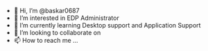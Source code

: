 - 👋 Hi, I’m @baskar0687
- 👀 I’m interested in EDP Administrator
- 🌱 I’m currently learning Desktop support and Application Support
- 💞️ I’m looking to collaborate on 
- 📫 How to reach me ...

<!---
baskar0687/baskar0687 is a ✨ special ✨ repository because its `README.md` (this file) appears on your GitHub profile.
You can click the Preview link to take a look at your changes.
--->
